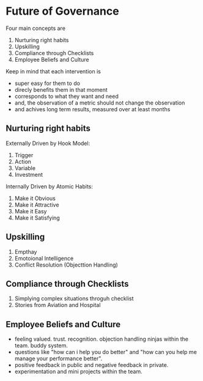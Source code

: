 # Future of Governance

Four main concepts are

1. Nurturing right habits
2. Upskilling
3. Compliance through Checklists
4. Employee Beliefs and Culture


Keep in mind that each intervention is

* super easy for them to do
* direcly benefits them in that moment
* corresponds to what they want and need
* and, the observation of a metric should not change the observation
* and achives long term results, measured over at least months


## Nurturing right habits
Externally Driven by Hook Model:
1. Trigger
2. Action
3. Variable
4. Investment

Internally Driven by Atomic Habits:
1. Make it Obvious
2. Make it Attractive
3. Make it Easy
4. Make it Satisfying


## Upskilling
1. Empthay
2. Emotoional Intelligence
3. Conflict Resolution (Objecttion Handling)

## Compliance through Checklists 
1. Simplying complex situations throguh checklist
2. Stories from Aviation and Hospital

## Employee Beliefs and Culture
* feeling valued. trust. recognition. objection handling ninjas within the team. buddy system. 
* questions like "how can i help you do better" and "how can you help me manage your performance better". 
* positive feedback in public and negative feedback in private. 
* experimentation and mini projects within the team.
